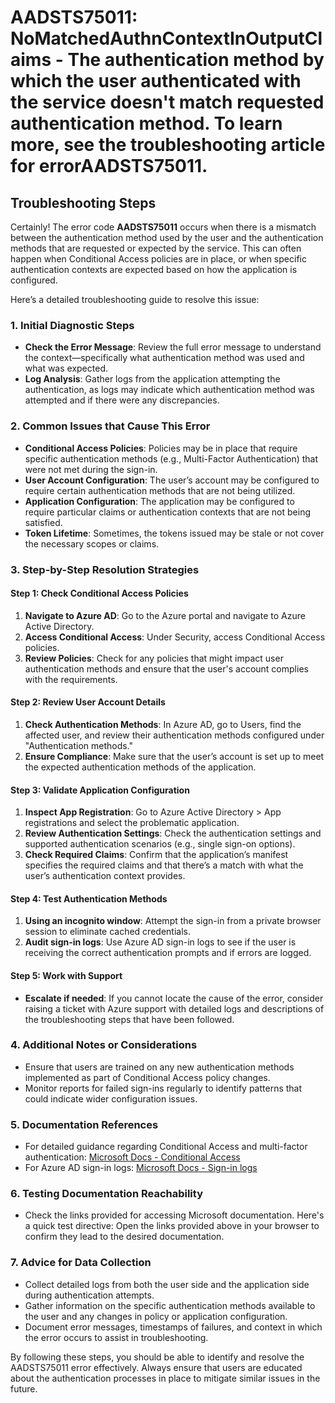 # AADSTS75011: NoMatchedAuthnContextInOutputClaims - The authentication method by which the user authenticated with the service doesn't match requested authentication method. To learn more, see the troubleshooting article for errorAADSTS75011.


## Troubleshooting Steps
Certainly! The error code **AADSTS75011** occurs when there is a mismatch between the authentication method used by the user and the authentication methods that are requested or expected by the service. This can often happen when Conditional Access policies are in place, or when specific authentication contexts are expected based on how the application is configured. 

Here’s a detailed troubleshooting guide to resolve this issue:

### 1. Initial Diagnostic Steps
- **Check the Error Message**: Review the full error message to understand the context—specifically what authentication method was used and what was expected.
- **Log Analysis**: Gather logs from the application attempting the authentication, as logs may indicate which authentication method was attempted and if there were any discrepancies.

### 2. Common Issues that Cause This Error
- **Conditional Access Policies**: Policies may be in place that require specific authentication methods (e.g., Multi-Factor Authentication) that were not met during the sign-in.
- **User Account Configuration**: The user’s account may be configured to require certain authentication methods that are not being utilized.
- **Application Configuration**: The application may be configured to require particular claims or authentication contexts that are not being satisfied.
- **Token Lifetime**: Sometimes, the tokens issued may be stale or not cover the necessary scopes or claims.

### 3. Step-by-Step Resolution Strategies

#### Step 1: Check Conditional Access Policies
1. **Navigate to Azure AD**: Go to the Azure portal and navigate to Azure Active Directory.
2. **Access Conditional Access**: Under Security, access Conditional Access policies.
3. **Review Policies**: Check for any policies that might impact user authentication methods and ensure that the user's account complies with the requirements.

#### Step 2: Review User Account Details
1. **Check Authentication Methods**: In Azure AD, go to Users, find the affected user, and review their authentication methods configured under "Authentication methods."
2. **Ensure Compliance**: Make sure that the user’s account is set up to meet the expected authentication methods of the application.

#### Step 3: Validate Application Configuration
1. **Inspect App Registration**: Go to Azure Active Directory > App registrations and select the problematic application.
2. **Review Authentication Settings**: Check the authentication settings and supported authentication scenarios (e.g., single sign-on options).
3. **Check Required Claims**: Confirm that the application’s manifest specifies the required claims and that there’s a match with what the user’s authentication context provides.

#### Step 4: Test Authentication Methods
1. **Using an incognito window**: Attempt the sign-in from a private browser session to eliminate cached credentials.
2. **Audit sign-in logs**: Use Azure AD sign-in logs to see if the user is receiving the correct authentication prompts and if errors are logged.

#### Step 5: Work with Support
- **Escalate if needed**: If you cannot locate the cause of the error, consider raising a ticket with Azure support with detailed logs and descriptions of the troubleshooting steps that have been followed.

### 4. Additional Notes or Considerations
- Ensure that users are trained on any new authentication methods implemented as part of Conditional Access policy changes.
- Monitor reports for failed sign-ins regularly to identify patterns that could indicate wider configuration issues.

### 5. Documentation References
- For detailed guidance regarding Conditional Access and multi-factor authentication: [Microsoft Docs - Conditional Access](https://learn.microsoft.com/en-us/azure/active-directory/conditional-access/)
- For Azure AD sign-in logs: [Microsoft Docs - Sign-in logs](https://learn.microsoft.com/en-us/azure/active-directory/reports-monitoring/concept-sign-ins)

### 6. Testing Documentation Reachability
- Check the links provided for accessing Microsoft documentation. Here's a quick test directive: Open the links provided above in your browser to confirm they lead to the desired documentation.

### 7. Advice for Data Collection
- Collect detailed logs from both the user side and the application side during authentication attempts.
- Gather information on the specific authentication methods available to the user and any changes in policy or application configuration.
- Document error messages, timestamps of failures, and context in which the error occurs to assist in troubleshooting.

By following these steps, you should be able to identify and resolve the AADSTS75011 error effectively. Always ensure that users are educated about the authentication processes in place to mitigate similar issues in the future.